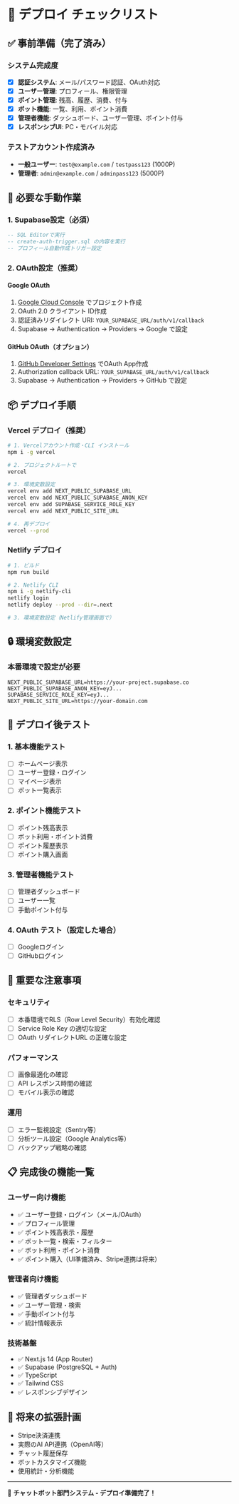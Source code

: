 # 🚀 デプロイ チェックリスト

## ✅ **事前準備（完了済み）**

### システム完成度
- [x] **認証システム**: メール/パスワード認証、OAuth対応
- [x] **ユーザー管理**: プロフィール、権限管理
- [x] **ポイント管理**: 残高、履歴、消費、付与
- [x] **ボット機能**: 一覧、利用、ポイント消費
- [x] **管理者機能**: ダッシュボード、ユーザー管理、ポイント付与
- [x] **レスポンシブUI**: PC・モバイル対応

### テストアカウント作成済み
- **一般ユーザー**: `test@example.com` / `testpass123` (1000P)
- **管理者**: `admin@example.com` / `adminpass123` (5000P)

## 🔧 **必要な手動作業**

### 1. Supabase設定（必須）
```sql
-- SQL Editorで実行
-- create-auth-trigger.sql の内容を実行
-- プロフィール自動作成トリガー設定
```

### 2. OAuth設定（推奨）
#### Google OAuth
1. [Google Cloud Console](https://console.cloud.google.com/) でプロジェクト作成
2. OAuth 2.0 クライアント ID作成
3. 認証済みリダイレクト URI: `YOUR_SUPABASE_URL/auth/v1/callback`
4. Supabase → Authentication → Providers → Google で設定

#### GitHub OAuth（オプション）
1. [GitHub Developer Settings](https://github.com/settings/developers) でOAuth App作成
2. Authorization callback URL: `YOUR_SUPABASE_URL/auth/v1/callback`
3. Supabase → Authentication → Providers → GitHub で設定

## 📦 **デプロイ手順**

### Vercel デプロイ（推奨）
```bash
# 1. Vercelアカウント作成・CLI インストール
npm i -g vercel

# 2. プロジェクトルートで
vercel

# 3. 環境変数設定
vercel env add NEXT_PUBLIC_SUPABASE_URL
vercel env add NEXT_PUBLIC_SUPABASE_ANON_KEY
vercel env add SUPABASE_SERVICE_ROLE_KEY
vercel env add NEXT_PUBLIC_SITE_URL

# 4. 再デプロイ
vercel --prod
```

### Netlify デプロイ
```bash
# 1. ビルド
npm run build

# 2. Netlify CLI
npm i -g netlify-cli
netlify login
netlify deploy --prod --dir=.next

# 3. 環境変数設定（Netlify管理画面で）
```

## 🔒 **環境変数設定**

### 本番環境で設定が必要
```env
NEXT_PUBLIC_SUPABASE_URL=https://your-project.supabase.co
NEXT_PUBLIC_SUPABASE_ANON_KEY=eyJ...
SUPABASE_SERVICE_ROLE_KEY=eyJ...
NEXT_PUBLIC_SITE_URL=https://your-domain.com
```

## 🧪 **デプロイ後テスト**

### 1. 基本機能テスト
- [ ] ホームページ表示
- [ ] ユーザー登録・ログイン
- [ ] マイページ表示
- [ ] ボット一覧表示

### 2. ポイント機能テスト
- [ ] ポイント残高表示
- [ ] ボット利用・ポイント消費
- [ ] ポイント履歴表示
- [ ] ポイント購入画面

### 3. 管理者機能テスト
- [ ] 管理者ダッシュボード
- [ ] ユーザー一覧
- [ ] 手動ポイント付与

### 4. OAuth テスト（設定した場合）
- [ ] Googleログイン
- [ ] GitHubログイン

## 🚨 **重要な注意事項**

### セキュリティ
- [ ] 本番環境でRLS（Row Level Security）有効化確認
- [ ] Service Role Key の適切な設定
- [ ] OAuth リダイレクトURL の正確な設定

### パフォーマンス
- [ ] 画像最適化の確認
- [ ] API レスポンス時間の確認
- [ ] モバイル表示の確認

### 運用
- [ ] エラー監視設定（Sentry等）
- [ ] 分析ツール設定（Google Analytics等）
- [ ] バックアップ戦略の確認

## 📋 **完成後の機能一覧**

### ユーザー向け機能
- ✅ ユーザー登録・ログイン（メール/OAuth）
- ✅ プロフィール管理
- ✅ ポイント残高表示・履歴
- ✅ ボット一覧・検索・フィルター
- ✅ ボット利用・ポイント消費
- ✅ ポイント購入（UI準備済み、Stripe連携は将来）

### 管理者向け機能
- ✅ 管理者ダッシュボード
- ✅ ユーザー管理・検索
- ✅ 手動ポイント付与
- ✅ 統計情報表示

### 技術基盤
- ✅ Next.js 14 (App Router)
- ✅ Supabase (PostgreSQL + Auth)
- ✅ TypeScript
- ✅ Tailwind CSS
- ✅ レスポンシブデザイン

## 🔮 **将来の拡張計画**
- Stripe決済連携
- 実際のAI API連携（OpenAI等）
- チャット履歴保存
- ボットカスタマイズ機能
- 使用統計・分析機能

---

🎉 **チャットボット部門システム - デプロイ準備完了！**